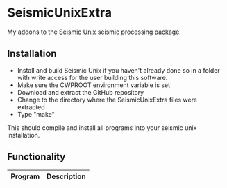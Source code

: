 # SeismicUnixExtra
My addons to the [Seismic Unix](http://www.cwp.mines.edu/cwpcodes/) seismic processing package. 

## Installation
  * Install and build Seismic Unix if you haven't already done so in a folder with write access for the user building this software.
  * Make sure the CWPROOT environment variable is set
  * Download and extract the GitHub repository
  * Change to the directory where the SeismicUnixExtra files were extracted
  * Type "make"

This should compile and install all programs into your seismic unix installation.

## Functionality

| Program | Description                                |
| ------- | -------------------------------------------|
